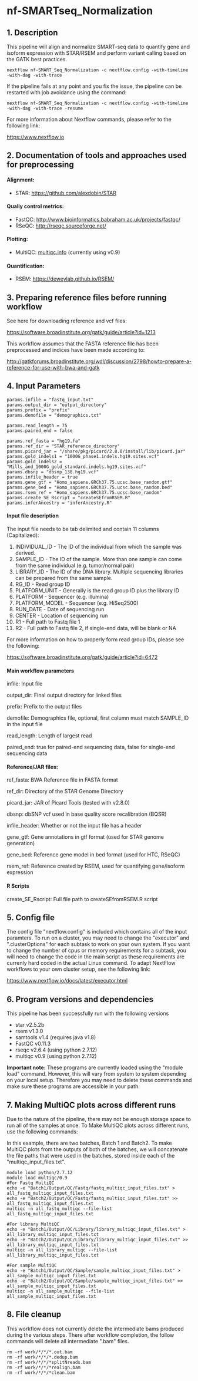 # nf-SMARTseq_Normalization

## 1. Description
This pipeline will align and normalize SMART-seq data to quantify gene and isoform expression with STAR/RSEM and perform variant calling based on the GATK best practices.
```
nextflow nf-SMART_Seq_Normalization -c nextflow.config -with-timeline -with-dag -with-trace
```

If the pipeline fails at any point and you fix the issue, the pipeline can be restarted with job avoidance using the command:
```
nextflow nf-SMART_Seq_Normalization -c nextflow.config -with-timeline -with-dag -with-trace -resume
```

For more information about Nextflow commands, please refer to the following link:

https://www.nextflow.io


## 2. Documentation of tools and approaches used for preprocessing
#### Alignment:
- STAR: https://github.com/alexdobin/STAR

#### Qualiy control metrics:
- FastQC: http://www.bioinformatics.babraham.ac.uk/projects/fastqc/
- RSeQC: http://rseqc.sourceforge.net/

#### Plotting:
- MultiQC: [multiqc.info](multiqc.info) (currently using v0.9)

#### Quantification:
- RSEM: https://deweylab.github.io/RSEM/

## 3. Preparing reference files before running workflow
See here for downloading reference and vcf files:

https://software.broadinstitute.org/gatk/guide/article?id=1213

This workflow assumes that the FASTA reference file has been preprocessed and indices have been made according to:

http://gatkforums.broadinstitute.org/wdl/discussion/2798/howto-prepare-a-reference-for-use-with-bwa-and-gatk

## 4. Input Parameters
```
params.infile = "fastq_input.txt"
params.output_dir = "output_directory"
params.prefix = "prefix"
params.demofile = "demographics.txt"

params.read_length = 75
params.paired_end = false

params.ref_fasta = "hg19.fa"
params.ref_dir = "STAR_reference_directory"
params.picard_jar = "/share/pkg/picard/2.8.0/install/lib/picard.jar"
params.gold_indels1 = "1000G_phase1.indels.hg19.sites.vcf"
params.gold_indels2 = "Mills_and_1000G_gold_standard.indels.hg19.sites.vcf"
params.dbsnp = "dbsnp_138.hg19.vcf"
params.infile_header = true
params.gene_gtf = "Homo_sapiens.GRCh37.75.ucsc.base_random.gtf"
params.gene_bed = "Homo_sapiens.GRCh37.75.ucsc.base_random.bed"
params.rsem_ref = "Homo_sapiens.GRCh37.75.ucsc.base_random"
params.create_SE_Rscript = "createSEfromRSEM.R"
params.inferAncestry = "inferAncestry.R"

```

#### Input file description
The input file needs to be tab delimited and contain 11 columns (Capitalized):
  1.  INDIVIDUAL_ID - The ID of the individual from which the sample was derived.
  2.  SAMPLE_ID - The ID of the sample. More than one sample can come from the same individual (e.g. tumor/normal pair)
  3.  LIBRARY_ID - The ID of the DNA library. Multiple sequencing libraries can be prepared from the same sample.
  4.  RG_ID - Read group ID
  5.  PLATFORM_UNIT - Generally is the read group ID plus the library ID
  6.  PLATFORM - Sequencer (e.g. illumina)
  7.  PLATFORM_MODEL - Sequencer (e.g. HiSeq2500)
  8.  RUN_DATE - Date of sequencing run
  9.  CENTER - Location of sequencing run
  10. R1 - Full path to Fastq file 1
  11. R2 - Full path to Fastq file 2, if single-end data, will be blank or NA

For more information on how to properly form read group IDs, please see the following:

https://software.broadinstitute.org/gatk/guide/article?id=6472

#### Main workflow parameters
infile: Input file

output_dir: Final output directory for linked files

prefix: Prefix to the output files

demofile: Demographics file, optional, first column must match SAMPLE_ID in the input file

read_length: Length of largest read

paired_end: true for paired-end sequencing data, false for single-end sequencing data

#### Reference/JAR files:
ref_fasta: BWA Reference file in FASTA format

ref_dir: Directory of the STAR Genome Directory

picard_jar: JAR of Picard Tools (tested with v2.8.0)

dbsnp: dbSNP vcf used in base quality score recalibration (BQSR)

infile_header: Whether or not the input file has a header

gene_gtf: Gene annotations in gtf format (used for STAR genome generation)

gene_bed: Reference gene model in bed format (used for HTC, RSeQC)

rsem_ref: Reference created by RSEM, used for quantifying gene/isoform expression 

#### R Scripts
create_SE_Rscript: Full file path to createSEfromRSEM.R script

## 5. Config file
The config file "nextflow.config" is included which contains all of the input paramters. To run on a cluster, you may need to change the "executor" and ".clusterOptions" for each subtask to work on your own system. If you want to change the number of cpus or memory requirements for a subtask, you will need to change the code in the main script as these requirements are currenly hard coded in the actual Linux command. To adapt NextFlow workflows to your own cluster setup, see the following link: 

https://www.nextflow.io/docs/latest/executor.html

## 6. Program versions and dependencies
This pipeline has been successfully run with the following versions
  - star v2.5.2b
  - rsem v1.3.0
  - samtools v1.4 (requires java v1.8)
  - FastQC v0.11.3
  - rseqc v2.6.4 (using python 2.7.12)
  - multiqc v0.9 (using python 2.7.12)

**Important note:** These programs are currently loaded using the "module load" command. However, this will vary from system to system depending on your local setup. Therefore you may need to delete these commands and make sure these programs are accessible in your path.

## 7. Making MultiQC plots across different runs
Due to the nature of the pipeline, there may not be enough storage space to run all of the samples at once. To Make MultiQC plots across different runs, use the following commands:

In this example, there are two batches, Batch 1 and Batch2. To make MultiQC plots from the outputs of both of the batches, we will concatenate the file paths that were used in the batches, stored inside each of the "multiqc_input_files.txt".  
```
module load python/2.7.12
module load multiqc/0.9
#For Fastq MultiQC
echo -e "Batch1/Output/QC/Fastq/fastq_multiqc_input_files.txt" >  all_fastq_multiqc_input_files.txt
echo -e "Batch2/Output/QC/Fastq/fastq_multiqc_input_files.txt" >>  all_fastq_multiqc_input_files.txt
multiqc -n all_fastq_multiqc --file-list all_fastq_multiqc_input_files.txt
```
```
#For library MultiQC
echo -e "Batch1/Output/QC/Library/library_multiqc_input_files.txt" >  all_library_multiqc_input_files.txt
echo -e "Batch2/Output/QC/Library/library_multiqc_input_files.txt" >>  all_library_multiqc_input_files.txt
multiqc -n all_library_multiqc --file-list all_library_multiqc_input_files.txt
```
```
#For sample MultiQC
echo -e "Batch1/Output/QC/Sample/sample_multiqc_input_files.txt" >  all_sample_multiqc_input_files.txt
echo -e "Batch2/Output/QC/Sample/sample_multiqc_input_files.txt" >>  all_sample_multiqc_input_files.txt
multiqc -n all_sample_multiqc --file-list all_sample_multiqc_input_files.txt
```


## 8. File cleanup
This workflow does not currently delete the intermediate bams produced during the various steps. There after workflow completion, the follow commands will delete all intermediate ".bam" files.

```
rm -rf work/*/*/*.out.bam
rm -rf work/*/*/*.dedup.bam
rm -rf work/*/*/*splitNreads.bam
rm -rf work/*/*/*realign.bam
rm -rf work/*/*/*clean.bam

```





